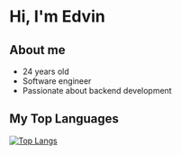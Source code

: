 # Hi, I'm Edvin

## About me

- 24 years old
- Software engineer
- Passionate about backend development

## My Top Languages

[![Top Langs](https://github-readme-stats.vercel.app/api/top-langs/?username=EdvinAlicic&layout=compact&text_color=daf7dc&bg_color=151515)](https://github.com/devSouvik/github-readme-stats)

